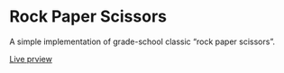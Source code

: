 # Rock Paper Scissors
A simple implementation of grade-school classic “rock paper scissors”.

[Live prview](https://www.google.com)

